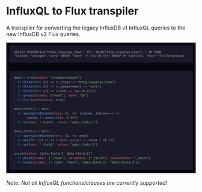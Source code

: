 # InfluxQL to Flux transpiler

A transpiler for converting the legacy InfluxDB v1 InfluxQL queries to the new InfluxDB v2 Flux queries.

![screenshot](docs/screenshot.png)

*Note: Not all InfluxQL functions/clauses are currently supported!*